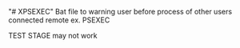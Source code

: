 "# XPSEXEC" 
Bat file to warning user before process of other users connected remote ex. PSEXEC

TEST STAGE may not work  
